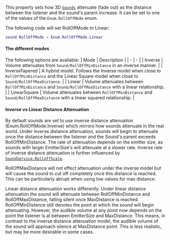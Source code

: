 This property sets how 3D [`Sounds`](https://create.roblox.com/docs/reference/engine/classes/Sound) attenuate (fade out) as the
distance between the listener and the sound's parent increase. It can be
set to one of the values of the `Enum.RollOffMode` enum.

The following code will set RollOffMode to Linear:
```lua
sound.RollOffMode = Enum.RollOffMode.Linear
```
#### The different modes

The following options are available:
| Mode | Description |
| - | - |
| Inverse | Volume attenuates from `Sound/RollOffMinDistance` in an inverse manner. |
| InverseTapered | A hybrid model. Follows the Inverse model when close to `RollOffMinDistance` and the Linear Square model when close to `Sound/RollOffMaxDistance`. |
| Linear | Volume attenuates between `RollOffMinDistance` and `Sound/RollOffMaxDistance` with a linear relationship. |
| LinearSquare | Volume attenuates between `RollOffMinDistance` and `Sound/RollOffMaxDistance` with a linear squared relationship. |

#### Inverse vs Linear Distance Attenuation

By default sounds are set to use inverse distance attenuation
(Enum.RollOffMode.Inverse) which mirrors how sounds attenuate in the real
world. Under inverse distance attenuation, sounds will begin to attenuate
once the distance between the listener and the Sound's parent exceeds
RollOffMinDistance. The rate of attenuation depends on the emitter size,
as sounds with larger EmitterSize's will attenuate at a slower rate.
Inverse rate of inverse distance attenuation is further influenced by
[`SoundService.RolloffScale`](https://create.roblox.com/docs/reference/engine/classes/SoundService#RolloffScale).

RollOffMaxDistance will not effect attenuation under the inverse model but
will cause the sound to cut off completely once this distance is reached.
This can be particularly abrupt when using low values for max distance.

Linear distance attenuation works differently. Under linear distance
attenuation the sound will attenuate between RollOffMinDistance and
RollOffMaxDistance, falling silent once MaxDistance is reached.
RollOffMinDistance still denotes the point at which the sound will begin
attenuating. However, the audible volume at any point now depends on the
point the listener is at between EmitterSize and MaxDistance. This means,
in contrast to the inverse distance attenuation model, the audible volume
of the sound will approach silence at MaxDistance point. This is less
realistic, but may be more desirable in some cases.
